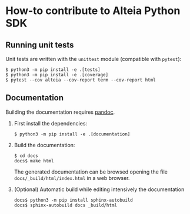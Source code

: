 # How-to contribute to Alteia Python SDK

## Running unit tests

Unit tests are written with the `unittest` module (compatible with `pytest`):

```shell
$ python3 -m pip install -e .[tests]
$ python3 -m pip install -e .[coverage]
$ pytest --cov alteia --cov-report term --cov-report html
```

## Documentation

Building the documentation requires [pandoc](https://pandoc.org).

1. First install the dependencies:
   ```shell
   $ python3 -m pip install -e .[documentation]
   ```

2. Build the documentation:
   ```shell
   $ cd docs
   docs$ make html
   ```
   The generated documentation can be browsed opening the file
   `docs/_build/html/index.html` in a web browser.

3. (Optional) Automatic build while editing intensively the documentation
   ```shell
   docs$ python3 -m pip install sphinx-autobuild
   docs$ sphinx-autobuild docs _build/html
   ```
